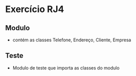 # Exercício RJ4
## Modulo
 - contém as classes Telefone, Endereço, Cliente, Empresa
## Teste
 - Modulo de teste que importa as classes do modulo
